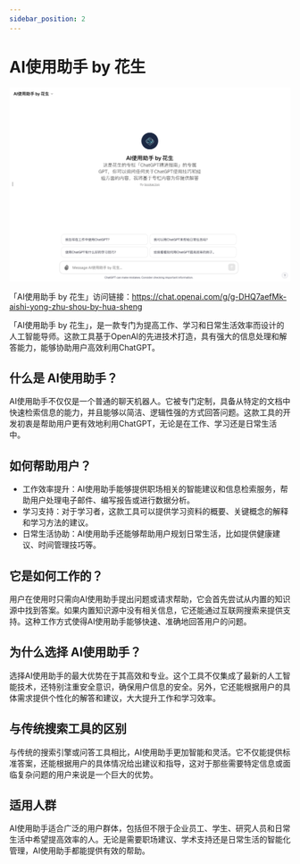 ```yaml
---
sidebar_position: 2
---
```

# AI使用助手 by 花生

![AI_ASSISTANT_MASTER](AI_ASSISTANT_MASTER.png)

「AI使用助手 by 花生」访问链接：https://chat.openai.com/g/g-DHQ7aefMk-aishi-yong-zhu-shou-by-hua-sheng

「AI使用助手 by 花生」，是一款专门为提高工作、学习和日常生活效率而设计的人工智能导师。这款工具基于OpenAI的先进技术打造，具有强大的信息处理和解答能力，能够协助用户高效利用ChatGPT。

## 什么是 AI使用助手？
AI使用助手不仅仅是一个普通的聊天机器人。它被专门定制，具备从特定的文档中快速检索信息的能力，并且能够以简洁、逻辑性强的方式回答问题。这款工具的开发初衷是帮助用户更有效地利用ChatGPT，无论是在工作、学习还是日常生活中。

## 如何帮助用户？
- 工作效率提升：AI使用助手能够提供职场相关的智能建议和信息检索服务，帮助用户处理电子邮件、编写报告或进行数据分析。
- 学习支持：对于学习者，这款工具可以提供学习资料的概要、关键概念的解释和学习方法的建议。
- 日常生活协助：AI使用助手还能够帮助用户规划日常生活，比如提供健康建议、时间管理技巧等。

## 它是如何工作的？
用户在使用时只需向AI使用助手提出问题或请求帮助，它会首先尝试从内置的知识源中找到答案。如果内置知识源中没有相关信息，它还能通过互联网搜索来提供支持。这种工作方式使得AI使用助手能够快速、准确地回答用户的问题。

## 为什么选择 AI使用助手？
选择AI使用助手的最大优势在于其高效和专业。这个工具不仅集成了最新的人工智能技术，还特别注重安全意识，确保用户信息的安全。另外，它还能根据用户的具体需求提供个性化的解答和建议，大大提升工作和学习效率。

## 与传统搜索工具的区别
与传统的搜索引擎或问答工具相比，AI使用助手更加智能和灵活。它不仅能提供标准答案，还能根据用户的具体情况给出建议和指导，这对于那些需要特定信息或面临复杂问题的用户来说是一个巨大的优势。

## 适用人群
AI使用助手适合广泛的用户群体，包括但不限于企业员工、学生、研究人员和日常生活中希望提高效率的人。无论是需要职场建议、学术支持还是日常生活的智能化管理，AI使用助手都能提供有效的帮助。